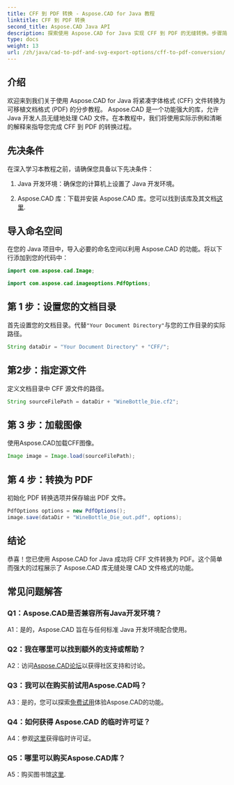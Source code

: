 ```yaml
---
title: CFF 到 PDF 转换 - Aspose.CAD for Java 教程
linktitle: CFF 到 PDF 转换
second_title: Aspose.CAD Java API
description: 探索使用 Aspose.CAD for Java 实现 CFF 到 PDF 的无缝转换。步骤简单，结果可靠。
type: docs
weight: 13
url: /zh/java/cad-to-pdf-and-svg-export-options/cff-to-pdf-conversion/
---
```

## 介绍

欢迎来到我们关于使用 Aspose.CAD for Java 将紧凑字体格式 (CFF) 文件转换为可移植文档格式 (PDF) 的分步教程。 Aspose.CAD 是一个功能强大的库，允许 Java 开发人员无缝地处理 CAD 文件。在本教程中，我们将使用实际示例和清晰的解释来指导您完成 CFF 到 PDF 的转换过程。

## 先决条件

在深入学习本教程之前，请确保您具备以下先决条件：

1. Java 开发环境：确保您的计算机上设置了 Java 开发环境。

2.  Aspose.CAD 库：下载并安装 Aspose.CAD 库。您可以找到该库及其文档[这里](https://releases.aspose.com/cad/java/).

## 导入命名空间

在您的 Java 项目中，导入必要的命名空间以利用 Aspose.CAD 的功能。将以下行添加到您的代码中：

```java
import com.aspose.cad.Image;

import com.aspose.cad.imageoptions.PdfOptions;
```

## 第 1 步：设置您的文档目录

首先设置您的文档目录。代替`"Your Document Directory"`与您的工作目录的实际路径。

```java
String dataDir = "Your Document Directory" + "CFF/";
```

## 第2步：指定源文件

定义文档目录中 CFF 源文件的路径。

```java
String sourceFilePath = dataDir + "WineBottle_Die.cf2";
```

## 第 3 步：加载图像

使用Aspose.CAD加载CFF图像。

```java
Image image = Image.load(sourceFilePath);
```

## 第 4 步：转换为 PDF

初始化 PDF 转换选项并保存输出 PDF 文件。

```java
PdfOptions options = new PdfOptions();
image.save(dataDir + "WineBottle_Die_out.pdf", options);
```

## 结论

恭喜！您已使用 Aspose.CAD for Java 成功将 CFF 文件转换为 PDF。这个简单而强大的过程展示了 Aspose.CAD 库无缝处理 CAD 文件格式的功能。

## 常见问题解答

### Q1：Aspose.CAD是否兼容所有Java开发环境？

A1：是的，Aspose.CAD 旨在与任何标准 Java 开发环境配合使用。

### Q2：我在哪里可以找到额外的支持或帮助？

 A2：访问[Aspose.CAD论坛](https://forum.aspose.com/c/cad/19)以获得社区支持和讨论。

### Q3：我可以在购买前试用Aspose.CAD吗？

 A3：是的，您可以探索[免费试用](https://releases.aspose.com/)体验Aspose.CAD的功能。

### Q4：如何获得 Aspose.CAD 的临时许可证？

 A4：参观[这里](https://purchase.aspose.com/temporary-license/)获得临时许可证。

### Q5：哪里可以购买Aspose.CAD库？

 A5：购买图书馆[这里](https://purchase.aspose.com/buy).